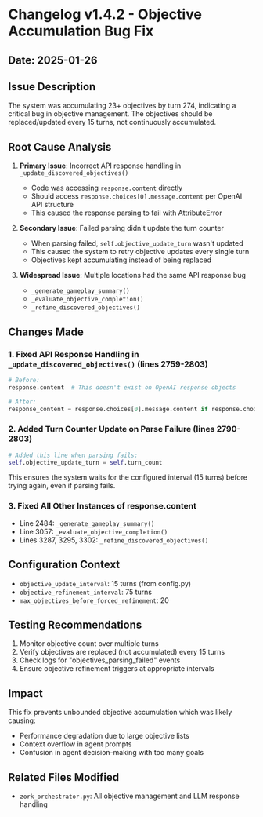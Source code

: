 # Changelog v1.4.2 - Objective Accumulation Bug Fix

## Date: 2025-01-26

## Issue Description
The system was accumulating 23+ objectives by turn 274, indicating a critical bug in objective management. The objectives should be replaced/updated every 15 turns, not continuously accumulated.

## Root Cause Analysis
1. **Primary Issue**: Incorrect API response handling in `_update_discovered_objectives()`
   - Code was accessing `response.content` directly
   - Should access `response.choices[0].message.content` per OpenAI API structure
   - This caused the response parsing to fail with AttributeError

2. **Secondary Issue**: Failed parsing didn't update the turn counter
   - When parsing failed, `self.objective_update_turn` wasn't updated
   - This caused the system to retry objective updates every single turn
   - Objectives kept accumulating instead of being replaced

3. **Widespread Issue**: Multiple locations had the same API response bug
   - `_generate_gameplay_summary()` 
   - `_evaluate_objective_completion()`
   - `_refine_discovered_objectives()`

## Changes Made

### 1. Fixed API Response Handling in `_update_discovered_objectives()` (lines 2759-2803)
```python
# Before:
response.content  # This doesn't exist on OpenAI response objects

# After:
response_content = response.choices[0].message.content if response.choices else ""
```

### 2. Added Turn Counter Update on Parse Failure (lines 2790-2803)
```python
# Added this line when parsing fails:
self.objective_update_turn = self.turn_count
```
This ensures the system waits for the configured interval (15 turns) before trying again, even if parsing fails.

### 3. Fixed All Other Instances of response.content
- Line 2484: `_generate_gameplay_summary()`
- Line 3057: `_evaluate_objective_completion()`
- Lines 3287, 3295, 3302: `_refine_discovered_objectives()`

## Configuration Context
- `objective_update_interval`: 15 turns (from config.py)
- `objective_refinement_interval`: 75 turns
- `max_objectives_before_forced_refinement`: 20

## Testing Recommendations
1. Monitor objective count over multiple turns
2. Verify objectives are replaced (not accumulated) every 15 turns
3. Check logs for "objectives_parsing_failed" events
4. Ensure objective refinement triggers at appropriate intervals

## Impact
This fix prevents unbounded objective accumulation which was likely causing:
- Performance degradation due to large objective lists
- Context overflow in agent prompts
- Confusion in agent decision-making with too many goals

## Related Files Modified
- `zork_orchestrator.py`: All objective management and LLM response handling